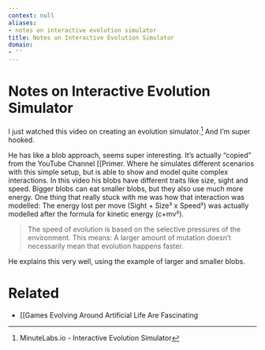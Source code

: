 ```yaml
---
context: null
aliases:
- notes on interactive evolution simulator
title: Notes on Interactive Evolution Simulator
domain:
- ''
---
```


# Notes on Interactive Evolution Simulator

I just watched this video on creating an evolution simulator.[^1] And I’m super hooked.

He has like a blob approach, seems super interesting. It’s actually “copied” from the YouTube Channel [[Primer. Where he simulates different scenarios with this simple setup, but is able to show and model quite complex interactions. In this video his blobs have different traits like size, sight and speed. Bigger blobs can eat smaller blobs, but they also use much more energy. One thing that really stuck with me was how that interaction was modelled: The energy lost per move (Sight + Size³ x Speed²) was actually modelled after the formula for kinetic energy (c+mv²).

> The speed of evolution is based on the selective pressures of the environment. This means: A larger amount of mutation doesn’t necessarily mean that evolution happens faster.

He explains this very well, using the example of larger and smaller blobs.

# Related

- [[Games Evolving Around Artificial Life Are Fascinating

[^1]: MinuteLabs.io - Interactive Evolution Simulator

